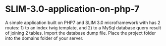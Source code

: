 # SLIM-3.0-application-on-php-7
A simple application built on PHP7  and SLIM 3.0 microframework with has 2 routes:  1) to an index twig template, and  2) to a MySql database query result of joining 2 tables.
Import the database dump file. Place the project folder into the domains folder of your server. 
